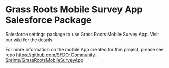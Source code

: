 # Grass Roots Mobile Survey App Salesforce Package
Salesforce settings package to use Grass Roots Mobile Survey App. Visit our [wiki](https://github.com/SFDO-Community-Sprints/GrassRootsMobileSurveyApp/wiki) for the details.

For more information on the mobile App created for this project, please see repo https://github.com/SFDO-Community-Sprints/GrassRootsMobileSurveyApp
